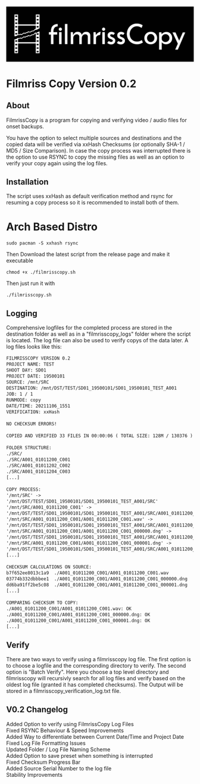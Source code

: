 ![FilmrissCopy_Banner](FilmrissCopy_Banner.jpg)

# Filmriss Copy Version 0.2

## About
FilmrissCopy is a program for copying and verifying video / audio files for onset backups.

You have the option to select multiple sources and destinations and the copied data will be verified via xxHash Checksums (or optionally SHA-1 / MD5 / Size Comparison). In case the copy process was interrupted there is the option to use RSYNC to copy the missing files as well as an option to verify your copy again using the log files.

## Installation

The script uses xxHash as default verification method and rsync for resuming a copy process so it is recommended to install both of them.

# Arch Based Distro
```
sudo pacman -S xxhash rsync
```

Then Download the latest script from the release page and make it executable
```
chmod +x ./filmrisscopy.sh
```

Then just run it with
```
./filmrisscopy.sh
```

## Logging
Comprehensive logfiles for the completed process are stored in the destination folder as well as in a "filmrisscopy_logs" folder where the script is located. The log file can also be used to verify copys of the data later. A log files looks like this:

```
FILMRISSCOPY VERSION 0.2
PROJECT NAME: TEST
SHOOT DAY: SD01
PROJECT DATE: 19500101
SOURCE: /mnt/SRC
DESTINATION: /mnt/DST/TEST/SD01_19500101/SD01_19500101_TEST_A001
JOB: 1 / 1
RUNMODE: copy
DATE/TIME: 20211106_1551
VERIFICATION: xxHash

NO CHECKSUM ERRORS!

COPIED AND VERIFIED 33 FILES IN 00:00:06 ( TOTAL SIZE: 128M / 130376 )

FOLDER STRUCTURE:
./SRC/
./SRC/A001_01011200_C001
./SRC/A001_01011202_C002
./SRC/A001_01011204_C003
[...]

COPY PROCESS:
'/mnt/SRC' -> '/mnt/DST/TEST/SD01_19500101/SD01_19500101_TEST_A001/SRC'
'/mnt/SRC/A001_01011200_C001' -> '/mnt/DST/TEST/SD01_19500101/SD01_19500101_TEST_A001/SRC/A001_01011200_C001'
'/mnt/SRC/A001_01011200_C001/A001_01011200_C001.wav' -> '/mnt/DST/TEST/SD01_19500101/SD01_19500101_TEST_A001/SRC/A001_01011200_C001/A001_01011200_C001.wav'
'/mnt/SRC/A001_01011200_C001/A001_01011200_C001_000000.dng' -> '/mnt/DST/TEST/SD01_19500101/SD01_19500101_TEST_A001/SRC/A001_01011200_C001/A001_01011200_C001_000000.dng'
'/mnt/SRC/A001_01011200_C001/A001_01011200_C001_000001.dng' -> '/mnt/DST/TEST/SD01_19500101/SD01_19500101_TEST_A001/SRC/A001_01011200_C001/A001_01011200_C001_000001.dng'
[...]

CHECKSUM CALCULATIONS ON SOURCE:
b7f652ee8013c1a9  ./A001_01011200_C001/A001_01011200_C001.wav
03774b332dbbbee1  ./A001_01011200_C001/A001_01011200_C001_000000.dng
dd6ba91ff2be5c08  ./A001_01011200_C001/A001_01011200_C001_000001.dng
[...]

COMPARING CHECKSUM TO COPY:
./A001_01011200_C001/A001_01011200_C001.wav: OK
./A001_01011200_C001/A001_01011200_C001_000000.dng: OK
./A001_01011200_C001/A001_01011200_C001_000001.dng: OK
[...]
```

## Verify
There are two ways to verify using a filmrisscopy log file.
The first option is to choose a logfile and the corresponding directory to verify.
The second option is "Batch Verify". Here you choose a top level directory and filmrisscopy will recursivly search for all log files and verify based on the oldest log file (granted it has completed checksums).
The Output will be stored in a filmrisscopy_verification_log.txt file.

## V0.2 Changelog
Added Option to verify using FilmrissCopy Log Files<br/>
Fixed RSYNC Behaviour & Speed Improvements<br/>
Added Way to differentiate between Current Date/Time and Project Date<br/>
Fixed Log File Formatting Issues<br/>
Updated Folder / Log File Naming Scheme<br/>
Added Option to save preset when something is interrupted<br/>
Fixed Checksum Progress Bar<br/>
Added Source Serial Number to the log file<br/>
Stability Improvements<br/>
